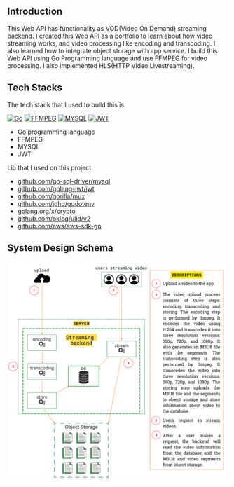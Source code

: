 ## Introduction
This Web API has functionality as VOD(Video On Demand) streaming backend. I created this Web API as a portfolio to learn about how video streaming works, and video processing like encoding and transcoding. I also learned how
to integrate object storage with app service. I build this Web API using Go Programming language and use FFMPEG for video processing. I also implemented HLS(HTTP Video Livestreaming).

## Tech Stacks
The tech stack that I used to build this is

[![Go][Go]][Go_URL] [![FFMPEG][FFMPEG]][FFMPEG_URL] [![MYSQL][MYSQL]][MYSQL_URL] [![JWT][JWT]][JWT_URL]
<ul>
  <li>Go programming language</li>
  <li>FFMPEG</li>
  <li>MYSQL</li>
  <li>JWT</li>
 </ul>

 Lib that I used on this project

 * [github.com/go-sql-driver/mysql](https://github.com/go-sql-driver/mysql)
 * [github.com/golang-jwt/jwt](https://github.com/golang-jwt/jwt)
 * [github.com/gorilla/mux](https://github.com/gorilla/mux)
 * [github.com/joho/godotenv](https://github.com/joho/godotenv)
 * [golang.org/x/crypto](https://pkg.go.dev/golang.org/x/crypto)
 * [github.com/oklog/ulid/v2](https://github.com/oklog/ulid)
 * [github.com/aws/aws-sdk-go](https://github.com/aws/aws-sdk-go)

   
[Go]: https://img.shields.io/badge/go-%2300ADD8.svg?style=for-the-badge&logo=go&logoColor=white
[Go_URL]: https://go.dev/
[FFMPEG]: https://a11ybadges.com/badge?logo=ffmpeg
[FFMPEG_URL]: https://www.ffmpeg.org/
[MYSQL]: https://img.shields.io/badge/mysql-%2300f.svg?style=for-the-badge&logo=mysql&logoColor=white
[MYSQL_URL]: https://www.mysql.com/
[JWT]: https://img.shields.io/badge/JWT-black?style=for-the-badge&logo=JSON%20web%20tokens
[JWT_URL]: https://jwt.io/

## System Design Schema
![My Image](systemdesign.png)
